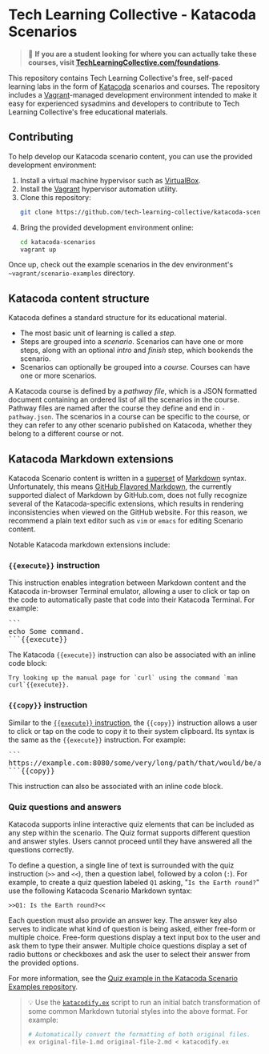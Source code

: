 # Tech Learning Collective - Katacoda Scenarios

> :beginner: **If you are a student looking for where you can actually take these courses, visit [TechLearningCollective.com/foundations](https://techlearningcollective.com/foundations/).**

This repository contains Tech Learning Collective's free, self-paced learning labs in the form of [Katacoda](https://katacoda.com/) scenarios and courses. The repository includes a [Vagrant](https://vagrantup.com/)-managed development environment intended to make it easy for experienced sysadmins and developers to contribute to Tech Learning Collective's free educational materials.

## Contributing

To help develop our Katacoda scenario content, you can use the provided development environment:

1. Install a virtual machine hypervisor such as [VirtualBox](https://virtualbox.org/).
1. Install the [Vagrant](https://vagrantup.com/) hypervisor automation utility.
1. Clone this repository:
    ```sh
    git clone https://github.com/tech-learning-collective/katacoda-scenarios.git
    ```
1. Bring the provided development environment online:
    ```sh
    cd katacoda-scenarios
    vagrant up
    ```

Once up, check out the example scenarios in the dev environment's `~vagrant/scenario-examples` directory.

## Katacoda content structure

Katacoda defines a standard structure for its educational material.

* The most basic unit of learning is called a *step*.
* Steps are grouped into a *scenario*. Scenarios can have one or more steps, along with an optional *intro* and *finish* step, which bookends the scenario.
* Scenarios can optionally be grouped into a *course*. Courses can have one or more scenarios.

A Katacoda course is defined by a *pathway file*, which is a JSON formatted document containing an ordered list of all the scenarios in the course. Pathway files are named after the course they define and end in `-pathway.json`. The scenarios in a course can be specific to the course, or they can refer to any other scenario published on Katacoda, whether they belong to a different course or not.

## Katacoda Markdown extensions

Katacoda Scenario content is written in a [superset](https://www.katacoda.com/docs/scenarios/markdown-syntax) of [Markdown](https://www.markdownguide.org/) syntax. Unfortunately, this means [GitHub Flavored Markdown](https://github.github.com/gfm/), the currently supported dialect of Markdown by GitHub.com, does not fully recognize several of the Katacoda-specific extensions, which results in rendering inconsistencies when viewed on the GitHub website. For this reason, we recommend a plain text editor such as `vim` or `emacs` for editing Scenario content.

Notable Katacoda markdown extensions include:

### `{{execute}}` instruction

This instruction enables integration between Markdown content and the Katacoda in-browser Terminal emulator, allowing a user to click or tap on the code to automatically paste that code into their Katacoda Terminal. For example:

<pre>
```
echo Some command.
```{{execute}}
</pre>

The Katacoda `{{execute}}` instruction can also be associated with an inline code block:

```
Try looking up the manual page for `curl` using the command `man curl`{{execute}}.
```

### `{{copy}}` instruction

Similar to the [`{{execute}}` instruction](#execute-instruction), the `{{copy}}` instruction allows a user to click or tap on the code to copy it to their system clipboard. Its syntax is the same as the `{{execute}}` instruction. For example:

<pre>
```
https://example.com:8080/some/very/long/path/that/would/be/annoying/to/type/manually.html
```{{copy}}
</pre>

This instruction can also be associated with an inline code block.

### Quiz questions and answers

Katacoda supports inline interactive quiz elements that can be included as any step within the scenario. The Quiz format supports different question and answer styles. Users cannot proceed until they have answered all the questions correctly.

To define a question, a single line of text is surrounded with the quiz instruction (`>>` and `<<`), then a question label, followed by a colon (`:`). For example, to create a quiz question labeled `Q1` asking, "`Is the Earth round?`" use the following Katacoda Scenario Markdown syntax:

```
>>Q1: Is the Earth round?<<
```

Each question must also provide an answer key. The answer key also serves to indicate what kind of question is being asked, either free-form or multiple choice. Free-form questions display a text input box to the user and ask them to type their answer. Multiple choice questions display a set of radio buttons or checkboxes and ask the user to select their answer from the provided options.

For more information, see the [Quiz example in the Katacoda Scenario Examples repository](https://github.com/katacoda/scenario-examples/blob/master/quiz/step1.md).

> :bulb: Use the [`katacodify.ex`](katacodify.ex) script to run an initial batch transformation of some common Markdown tutorial styles into the above format. For example:
>
> ```sh
> # Automatically convert the formatting of both original files.
> ex original-file-1.md original-file-2.md < katacodify.ex
> ```
